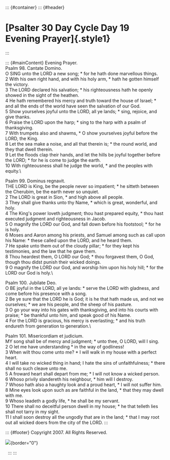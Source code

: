 ::: {#container}
::: {#header}
# [Psalter 30 Day Cycle Day 19 Evening Prayer]{.style1}
:::

::: {#mainContent}
Evening Prayer.\
Psalm 98. Cantate Domino.\
O SING unto the LORD a new song; \* for he hath done marvellous things.\
2 With his own right hand, and with his holy arm, \* hath he gotten
himself the victory.\
3 The LORD declared his salvation; \* his righteousness hath he openly
showed in the sight of the heathen.\
4 He hath remembered his mercy and truth toward the house of Israel; \*
and all the ends of the world have seen the salvation of our God.\
5 Show yourselves joyful unto the LORD, all ye lands; \* sing, rejoice,
and give thanks.\
6 Praise the LORD upon the harp; \* sing to the harp with a psalm of
thanksgiving.\
7 With trumpets also and shawms, \* O show yourselves joyful before the
LORD, the King.\
8 Let the sea make a noise, and all that therein is; \* the round world,
and they that dwell therein.\
9 Let the floods clap their hands, and let the hills be joyful together
before the LORD; \* for he is come to judge the earth.\
10 With righteousness shall he judge the world, \* and the peoples with
equity.\

Psalm 99. Dominus regnavit.\
THE LORD is King, be the people never so impatient; \* he sitteth
between the Cherubim, be the earth never so unquiet.\
2 The LORD is great in Sion, \* and high above all people.\
3 They shall give thanks unto thy Name, \* which is great, wonderful,
and holy.\
4 The King\'s power loveth judgment; thou hast prepared equity, \* thou
hast executed judgment and righteousness in Jacob.\
5 O magnify the LORD our God, and fall down before his footstool; \* for
he is holy.\
6 Moses and Aaron among his priests, and Samuel among such as call upon
his Name: \* these called upon the LORD, and he heard them.\
7 He spake unto them out of the cloudy pillar; \* for they kept his
testimonies, and the law that he gave them.\
8 Thou heardest them, O LORD our God; \* thou forgavest them, O God,
though thou didst punish their wicked doings.\
9 O magnify the LORD our God, and worship him upon his holy hill; \* for
the LORD our God is holy.\

Psalm 100. Jubilate Deo.\
O BE joyful in the LORD, all ye lands: \* serve the LORD with gladness,
and come before his presence with a song.\
2 Be ye sure that the LORD he is God; it is he that hath made us, and
not we ourselves; \* we are his people, and the sheep of his pasture.\
3 O go your way into his gates with thanksgiving, and into his courts
with praise; \* be thankful unto him, and speak good of his Name.\
4 For the LORD is gracious, his mercy is everlasting; \* and his truth
endureth from generation to generation.\

Psalm 101. Misericordiam et judicium.\
MY song shall be of mercy and judgment; \* unto thee, O LORD, will I
sing.\
2 O let me have understanding \* in the way of godliness!\
3 When wilt thou come unto me? \* I will walk in my house with a perfect
heart.\
4 I will take no wicked thing in hand; I hate the sins of
unfaithfulness; \* there shall no such cleave unto me.\
5 A froward heart shall depart from me; \* I will not know a wicked
person.\
6 Whoso privily slandereth his neighbour, \* him will I destroy.\
7 Whoso hath also a haughty look and a proud heart, \* I will not suffer
him.\
8 Mine eyes look upon such as are faithful in the land, \* that they may
dwell with me.\
9 Whoso leadeth a godly life, \* he shall be my servant.\
10 There shall no deceitful person dwell in my house; \* he that telleth
lies shall not tarry in my sight.\
11 I shall soon destroy all the ungodly that are in the land; \* that I
may root out all wicked doers from the city of the LORD.
:::

::: {#footer}
Copyright 2007. All Rights Reserved.

![](http://stats.superstats.com/b/ss/DAVIDMCMANNES/1){border="0"}

 
:::
:::

